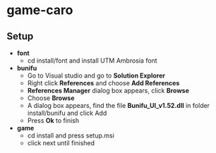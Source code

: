 # game-caro

## Setup
* __font__
  - cd install/font and install UTM Ambrosia font
* __bunifu__
  - Go to Visual studio and go to __Solution Explorer__
  - Right click __References__ and choose __Add References__
  - __References Manager__ dialog box appears, click __Browse__
  - Choose __Browse__
  - A dialog box appears, find the file __Bunifu_UI_v1.52.dll__ in folder install/bunifu and click Add
  - Press __Ok__ to finish
* __game__
  - cd install and press setup.msi
  - click next until finished